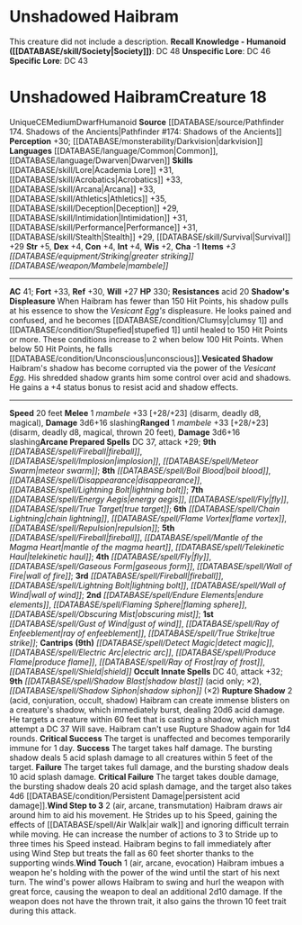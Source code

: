 ﻿---
ac: '41'
alignment: CE
all_resistance: null
burrow_speed: null
charisma: '-1'
climb_speed: null
constitution: '+4'
creature_ability:
- Rupture Shadow
- Shadow's Displeasure
- Vesicated Shadow
- Wind Step to [three-actions]
- Wind Touch
creature_family: null
description: 'This creature did not include a description.<br/><br/><b><u>Recall Knowledge
  - Humanoid</u> ( [[DATABASE/skill/Society|Society]] )</b>: DC 48<br/><b><u>Unspecific
  Lore</u></b>: DC 46<br/><b><u>Specific Lore</u></b>: DC 43'
dexterity: '+4'
element: null
fly_speed: null
fortitude: '+33'
hp: '330'
id: '1808'
immunity: null
intelligence: '+4'
land_speed: '20'
language:
- '[[DATABASE/language/Common|Common]]'
- '[[DATABASE/language/Dwarven|Dwarven]]'
level: '18'
max_speed: '20'
name: Unshadowed Haibram
perception: '+30'
rarity: Unique
reflex: '+30'
resistance:
- '[[DATABASE/trait/Acid|acid]] 20'
rus_type_level: null
sense:
- '[[DATABASE/monsterability/Darkvision|darkvision]]'
size: Medium
skill:
- '[[DATABASE/skill/Lore|Academia Lore]] +31'
- '[[DATABASE/skill/Acrobatics|Acrobatics]] +33'
- '[[DATABASE/skill/Arcana|Arcana]] +33'
- '[[DATABASE/skill/Athletics|Athletics]] +35'
- '[[DATABASE/skill/Deception|Deception]] +29'
- '[[DATABASE/skill/Intimidation|Intimidation]] +31'
- '[[DATABASE/skill/Performance|Performance]] +31'
- '[[DATABASE/skill/Stealth|Stealth]] +29'
- '[[DATABASE/skill/Survival|Survival]] +29'
source: '[[DATABASE/source/Pathfinder 174. Shadows of the Ancients|Pathfinder #174:
  Shadows of the Ancients]]'
speed:
- 20 feet
spell:
- '[[DATABASE/spell/Boil Blood|Boil Blood]]'
- '[[DATABASE/spell/Chain Lightning|ChainLightning]]'
- '[[DATABASE/spell/Detect Magic|Detect Magic]]'
- '[[DATABASE/spell/Disappearance|Disappearance]]'
- '[[DATABASE/spell/Electric Arc|Electric Arc]]'
- '[[DATABASE/spell/Endure Elements|Endure Elements]]'
- '[[DATABASE/spell/Energy Aegis|Energy Aegis]]'
- '[[DATABASE/spell/Fireball|Fireball]]'
- '[[DATABASE/spell/Flame Vortex|Flame Vortex]]'
- '[[DATABASE/spell/Flaming Sphere|Flaming Sphere]]'
- '[[DATABASE/spell/Fly|Fly]]'
- '[[DATABASE/spell/Gaseous Form|Gaseous Form]]'
- '[[DATABASE/spell/Gust of Wind|Gust of Wind]]'
- '[[DATABASE/spell/Implosion|Implosion]]'
- '[[DATABASE/spell/Lightning Bolt|Lightning Bolt]]'
- '[[DATABASE/spell/Mantle of the Magma Heart|Mantle of the Magma Heart]]'
- '[[DATABASE/spell/Meteor Swarm|Meteor Swarm]]'
- '[[DATABASE/spell/Obscuring Mist|Obscuring Mist]]'
- '[[DATABASE/spell/Produce Flame|Produce Flame]]'
- '[[DATABASE/spell/Ray of Enfeeblement|Ray of Enfeeblement]]'
- '[[DATABASE/spell/Ray of Frost|Ray of Frost]]'
- '[[DATABASE/spell/Repulsion|Repulsion]]'
- '[[DATABASE/spell/Shadow Blast|ShadowBlast]]'
- '[[DATABASE/spell/Shadow Siphon|Shadow Siphon]]'
- '[[DATABASE/spell/Shield|Shield]]'
- '[[DATABASE/spell/Telekinetic Haul|Telekinetic Haul]]'
- '[[DATABASE/spell/True Strike|True Strike]]'
- '[[DATABASE/spell/True Target|True Target]]'
- '[[DATABASE/spell/Wall of Fire|Wallof Fire]]'
- '[[DATABASE/spell/Wall of Wind|Wall of Wind]]'
strength: '+5'
strength_req: '5'
strongest_save:
- Fortitude
swim_speed: null
trait:
- '[[DATABASE/trait/Dwarf|Dwarf]]'
- '[[DATABASE/trait/Humanoid|Humanoid]]'
- '[[DATABASE/trait/Unique|Unique]]'
type: Creature
vision: Darkvision
weakest_save:
- Will
weakness: null
will: '+27'
wisdom: '+2'

---
# Unshadowed Haibram

This creature did not include a description.
**Recall Knowledge - Humanoid ([[DATABASE/skill/Society|Society]])**: DC 48
**Unspecific Lore**: DC 46
**Specific Lore**: DC 43

# Unshadowed Haibram<span class="item-type">Creature 18</span>

<span class="trait-unique item-trait">Unique</span><span class="trait-alignment item-trait">CE</span><span class="trait-size item-trait">Medium</span><span class="item-trait">Dwarf</span><span class="item-trait">Humanoid</span>
**Source** [[DATABASE/source/Pathfinder 174. Shadows of the Ancients|Pathfinder #174: Shadows of the Ancients]]
**Perception** +30; [[DATABASE/monsterability/Darkvision|darkvision]]
**Languages** [[DATABASE/language/Common|Common]], [[DATABASE/language/Dwarven|Dwarven]]
**Skills** [[DATABASE/skill/Lore|Academia Lore]] +31, [[DATABASE/skill/Acrobatics|Acrobatics]] +33, [[DATABASE/skill/Arcana|Arcana]] +33, [[DATABASE/skill/Athletics|Athletics]] +35, [[DATABASE/skill/Deception|Deception]] +29, [[DATABASE/skill/Intimidation|Intimidation]] +31, [[DATABASE/skill/Performance|Performance]] +31, [[DATABASE/skill/Stealth|Stealth]] +29, [[DATABASE/skill/Survival|Survival]] +29
**Str** +5, **Dex** +4, **Con** +4, **Int** +4, **Wis** +2, **Cha** -1
**Items** _+3 [[DATABASE/equipment/Striking|greater striking]] [[DATABASE/weapon/Mambele|mambele]]_

---
**AC** 41; **Fort** +33, **Ref** +30, **Will** +27
**HP** 330; **Resistances** acid 20
<span class="in-box-ability">**Shadow's Displeasure** When Haibram has fewer than 150 Hit Points, his shadow pulls at his essence to show the _Vesicant Egg's_ displeasure. He looks pained and confused, and he becomes [[DATABASE/condition/Clumsy|clumsy 1]] and [[DATABASE/condition/Stupefied|stupefied 1]] until healed to 150 Hit Points or more. These conditions increase to 2 when below 100 Hit Points. When below 50 Hit Points, he falls [[DATABASE/condition/Unconscious|unconscious]].</span><span class="in-box-ability">**Vesicated Shadow** Haibram's shadow has become corrupted via the power of the _Vesicant Egg_. His shredded shadow grants him some control over acid and shadows. He gains a +4 status bonus to resist acid and shadow effects.</span>

---
**Speed** 20 feet
<span class="in-box-ability">**Melee** <span class="action-icon">1</span> _mambele_ +33 [+28/+23] (disarm, deadly d8, magical), **Damage** 3d6+16 slashing</span><span class="in-box-ability">**Ranged** <span class="action-icon">1</span> _mambele_ +33 [+28/+23] (disarm, deadly d8, magical, thrown 20 feet), **Damage** 3d6+16 slashing</span>**Arcane Prepared Spells** DC 37, attack +29; **9th** _[[DATABASE/spell/Fireball|fireball]]_, _[[DATABASE/spell/Implosion|implosion]]_, _[[DATABASE/spell/Meteor Swarm|meteor swarm]]_; **8th** _[[DATABASE/spell/Boil Blood|boil blood]]_, _[[DATABASE/spell/Disappearance|disappearance]]_, _[[DATABASE/spell/Lightning Bolt|lightning bolt]]_; **7th** _[[DATABASE/spell/Energy Aegis|energy aegis]]_, _[[DATABASE/spell/Fly|fly]]_, _[[DATABASE/spell/True Target|true target]]_; **6th** _[[DATABASE/spell/Chain Lightning|chain lightning]]_, _[[DATABASE/spell/Flame Vortex|flame vortex]]_, _[[DATABASE/spell/Repulsion|repulsion]]_; **5th** _[[DATABASE/spell/Fireball|fireball]]_, _[[DATABASE/spell/Mantle of the Magma Heart|mantle of the magma heart]]_, _[[DATABASE/spell/Telekinetic Haul|telekinetic haul]]_; **4th** _[[DATABASE/spell/Fly|fly]]_, _[[DATABASE/spell/Gaseous Form|gaseous form]]_, _[[DATABASE/spell/Wall of Fire|wall of fire]]_; **3rd** _[[DATABASE/spell/Fireball|fireball]]_, _[[DATABASE/spell/Lightning Bolt|lightning bolt]]_, _[[DATABASE/spell/Wall of Wind|wall of wind]]_; **2nd** _[[DATABASE/spell/Endure Elements|endure elements]]_, _[[DATABASE/spell/Flaming Sphere|flaming sphere]]_, _[[DATABASE/spell/Obscuring Mist|obscuring mist]]_; **1st** _[[DATABASE/spell/Gust of Wind|gust of wind]]_, _[[DATABASE/spell/Ray of Enfeeblement|ray of enfeeblement]]_, _[[DATABASE/spell/True Strike|true strike]]_; **Cantrips** **(9th)** _[[DATABASE/spell/Detect Magic|detect magic]]_, _[[DATABASE/spell/Electric Arc|electric arc]]_, _[[DATABASE/spell/Produce Flame|produce flame]]_, _[[DATABASE/spell/Ray of Frost|ray of frost]]_, _[[DATABASE/spell/Shield|shield]]_
**Occult Innate Spells** DC 40, attack +32; **9th** _[[DATABASE/spell/Shadow Blast|shadow blast]]_ (acid only; ×2), _[[DATABASE/spell/Shadow Siphon|shadow siphon]]_ (×2)
<span class="in-box-ability">**Rupture Shadow** <span class="action-icon">2</span> (acid, conjuration, occult, shadow) Haibram can create immense blisters on a creature's shadow, which immediately burst, dealing 20d6 acid damage. He targets a creature within 60 feet that is casting a shadow, which must attempt a DC 37 Will save. Haibram can't use Rupture Shadow again for 1d4 rounds.
 **Critical Success** The target is unaffected and becomes temporarily immune for 1 day.
 **Success** The target takes half damage. The bursting shadow deals 5 acid splash damage to all creatures within 5 feet of the target.
 **Failure** The target takes full damage, and the bursting shadow deals 10 acid splash damage.
 **Critical Failure** The target takes double damage, the bursting shadow deals 20 acid splash damage, and the target also takes 4d6 [[DATABASE/condition/Persistent Damage|persistent acid damage]].</span><span class="in-box-ability">**Wind Step to 3** <span class="action-icon">2</span> (air, arcane, transmutation) Haibram draws air around him to aid his movement. He Strides up to his Speed, gaining the effects of [[DATABASE/spell/Air Walk|air walk]] and ignoring difficult terrain while moving. He can increase the number of actions to 3 to Stride up to three times his Speed instead. Haibram begins to fall immediately after using Wind Step but treats the fall as 60 feet shorter thanks to the supporting winds.</span><span class="in-box-ability">**Wind Touch** <span class="action-icon">1</span> (air, arcane, evocation) Haibram imbues a weapon he's holding with the power of the wind until the start of his next turn. The wind's power allows Haibram to swing and hurl the weapon with great force, causing the weapon to deal an additional 2d10 damage. If the weapon does not have the thrown trait, it also gains the thrown 10 feet trait during this attack.</span>